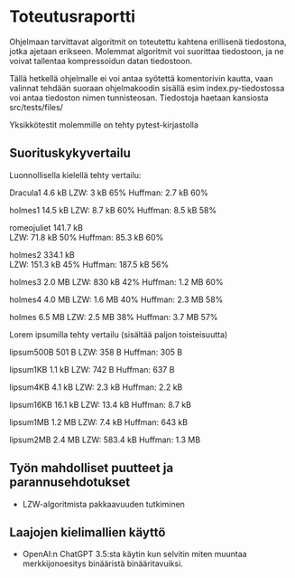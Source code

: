 # Toteutusraportti

Ohjelmaan tarvittavat algoritmit on toteutettu kahtena erillisenä tiedostona, jotka ajetaan erikseen. Molemmat algoritmit voi suorittaa tiedostoon, ja ne voivat tallentaa kompressoidun datan tiedostoon.

Tällä hetkellä ohjelmalle ei voi antaa syötettä komentorivin kautta, vaan valinnat tehdään suoraan ohjelmakoodin sisällä esim index.py-tiedostossa voi antaa tiedoston nimen tunnisteosan. Tiedostoja haetaan kansiosta src/tests/files/

Yksikkötestit molemmille on tehty pytest-kirjastolla

## Suorituskykyvertailu

Luonnollisella kielellä tehty vertailu:


Dracula1  4.6 kB
LZW:      3   kB    65%
Huffman:  2.7 kB    60%

holmes1   14.5 kB
LZW:      8.7  kB   60%
Huffman:  8.5  kB   58%

romeojuliet   141.7 kB  
LZW:          71.8  kB  50%
Huffman:      85.3  kB  60%

holmes2   334.1 kB  
LZW:      151.3 kB  45%
Huffman:  187.5 kB  56%

holmes3   2.0 MB
LZW:      830 kB    42%
Huffman:  1.2 MB    60%

holmes4   4.0 MB
LZW:      1.6 MB    40%
Huffman:  2.3 MB    58%

holmes    6.5 MB
LZW:      2.5 MB    38%
Huffman:  3.7 MB    57%

Lorem ipsumilla tehty vertailu
(sisältää paljon toisteisuutta)

lipsum500B 501 B
LZW:       358 B
Huffman:   305 B 

lipsum1KB  1.1 kB 
LZW:       742 B
Huffman:   637 B

lipsum4KB   4.1 kB
LZW:        2.3 kB
Huffman:    2.2 kB

lipsum16KB  16.1 kB
LZW:        13.4 kB
Huffman:    8.7 kB

lipsum1MB   1.2 MB
LZW:        7.4 kB
Huffman:    643 kB 

lipsum2MB   2.4 MB
LZW:        583.4 kB
Huffman:    1.3 MB


## Työn mahdolliset puutteet ja parannusehdotukset
- LZW-algoritmista pakkaavuuden tutkiminen

## Laajojen kielimallien käyttö

- OpenAI:n ChatGPT 3.5:sta käytin kun selvitin miten muuntaa merkkijonoesitys binääristä binääritavuiksi. 
